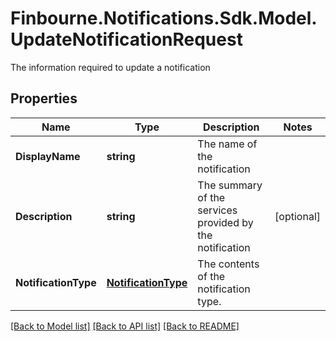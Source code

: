 # Finbourne.Notifications.Sdk.Model.UpdateNotificationRequest
The information required to update a notification

## Properties

Name | Type | Description | Notes
------------ | ------------- | ------------- | -------------
**DisplayName** | **string** | The name of the notification | 
**Description** | **string** | The summary of the services provided by the notification | [optional] 
**NotificationType** | [**NotificationType**](NotificationType.md) | The contents of the notification type. | 

[[Back to Model list]](../README.md#documentation-for-models) [[Back to API list]](../README.md#documentation-for-api-endpoints) [[Back to README]](../README.md)

